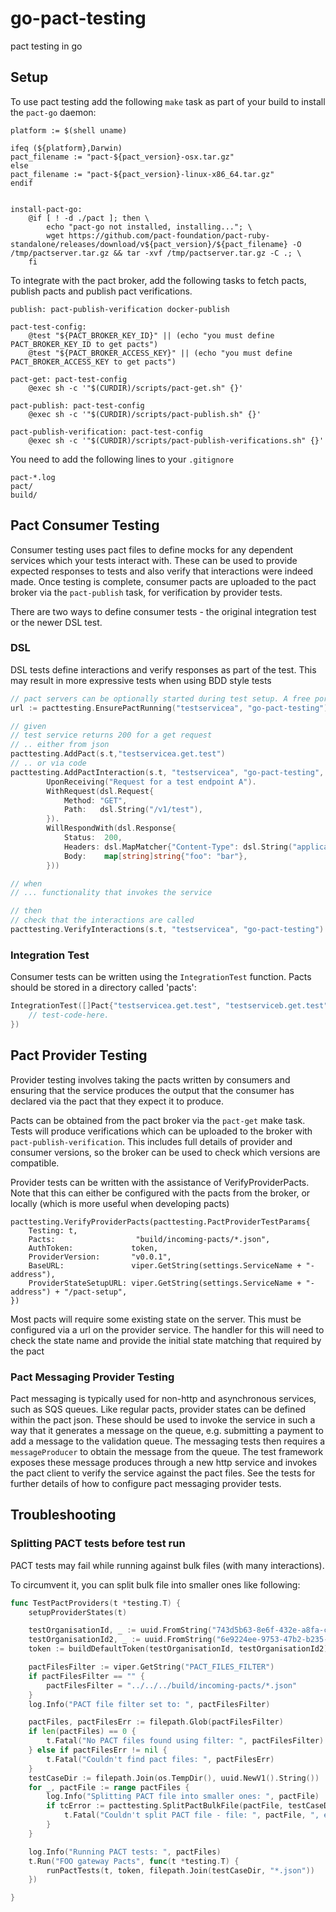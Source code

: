 # go-pact-testing
pact testing in go

## Setup

To use pact testing add the following `make` task as part of your build to install the `pact-go` daemon:

```
platform := $(shell uname)

ifeq (${platform},Darwin)
pact_filename := "pact-${pact_version}-osx.tar.gz"
else
pact_filename := "pact-${pact_version}-linux-x86_64.tar.gz"
endif


install-pact-go:
	@if [ ! -d ./pact ]; then \
		echo "pact-go not installed, installing..."; \
		wget https://github.com/pact-foundation/pact-ruby-standalone/releases/download/v${pact_version}/${pact_filename} -O /tmp/pactserver.tar.gz && tar -xvf /tmp/pactserver.tar.gz -C .; \
	fi
```

To integrate with the pact broker, add the following tasks to fetch pacts, publish pacts and publish pact verifications.

```
publish: pact-publish-verification docker-publish

pact-test-config:
	@test "${PACT_BROKER_KEY_ID}" || (echo "you must define PACT_BROKER_KEY_ID to get pacts")
	@test "${PACT_BROKER_ACCESS_KEY}" || (echo "you must define PACT_BROKER_ACCESS_KEY to get pacts")

pact-get: pact-test-config
	@exec sh -c '"$(CURDIR)/scripts/pact-get.sh" {}'

pact-publish: pact-test-config
	@exec sh -c '"$(CURDIR)/scripts/pact-publish.sh" {}'

pact-publish-verification: pact-test-config
	@exec sh -c '"$(CURDIR)/scripts/pact-publish-verifications.sh" {}'
```


You need to add the following lines to your `.gitignore`

```
pact-*.log
pact/
build/
```

## Pact Consumer Testing
Consumer testing uses pact files to define mocks for any dependent services which your tests interact with. These 
can be used to provide expected responses to tests and also verify that interactions were indeed made. Once testing is 
complete, consumer pacts are uploaded to the pact broker via the `pact-publish` task, for verification by provider tests. 

There are two ways to define consumer tests - the original integration test or the newer DSL test. 

### DSL

DSL tests define interactions and verify responses as part of the test. This may result in more expressive tests when using BDD style tests

```go
// pact servers can be optionally started during test setup. A free port is chosen automatically. This may be useful if the url needs to be injected into the service under test.
url := pacttesting.EnsurePactRunning("testservicea", "go-pact-testing")

// given
// test service returns 200 for a get request
// .. either from json
pacttesting.AddPact(s.t,"testservicea.get.test")
// .. or via code
pacttesting.AddPactInteraction(s.t, "testservicea", "go-pact-testing", (&dsl.Interaction{}).
		UponReceiving("Request for a test endpoint A").
		WithRequest(dsl.Request{
			Method: "GET",
			Path:   dsl.String("/v1/test"),
		}).
		WillRespondWith(dsl.Response{
			Status:  200,
			Headers: dsl.MapMatcher{"Content-Type": dsl.String("application/json; charset=utf-8")},
			Body:    map[string]string{"foo": "bar"},
		}))

// when 
// ... functionality that invokes the service

// then
// check that the interactions are called
pacttesting.VerifyInteractions(s.t, "testservicea", "go-pact-testing")
```

### Integration Test
Consumer tests can be written using the `IntegrationTest` function. Pacts should be stored in a directory called 'pacts': 
```go
IntegrationTest([]Pact{"testservicea.get.test", "testserviceb.get.test"}, func() {
    // test-code-here. 
})
```

## Pact Provider Testing
Provider testing involves taking the pacts written by consumers and ensuring that the service produces the output that 
the consumer has declared via the pact that they expect it to produce. 

Pacts can be obtained from the pact broker via the `pact-get` make task. Tests will produce verifications which can 
be uploaded to the broker with `pact-publish-verification`. This includes full details of provider and consumer 
versions, so the broker can be used to check which versions are compatible.

Provider tests can be written with the assistance of VerifyProviderPacts. Note that this can either be configured 
with the pacts from the broker, or locally (which is more useful when developing pacts)
```
pacttesting.VerifyProviderPacts(pacttesting.PactProviderTestParams{
    Testing: t,
    Pacts:                  "build/incoming-pacts/*.json",
    AuthToken:             token,
    ProviderVersion:       "v0.0.1",
    BaseURL:               viper.GetString(settings.ServiceName + "-address"),
    ProviderStateSetupURL: viper.GetString(settings.ServiceName + "-address") + "/pact-setup",
})
``` 

Most pacts will require some existing state on the server. This must be configured via a url on the provider service.
The handler for this will need to check the state name and provide the initial state matching that required by the pact

### Pact Messaging Provider Testing
Pact messaging is typically used for non-http and asynchronous services, such as SQS queues. 
Like regular pacts, provider states can be defined within the pact json. These should be used to invoke the service in such a way that it generates a message on the queue, e.g. submitting a payment to add a message to the validation queue. 
The messaging tests then requires a `messageProducer` to obtain the message from the queue. 
The test framework exposes these message produces through a new http service and invokes the pact client to verify the service against the pact files. 
See the tests for further details of how to configure pact messaging provider tests.  

## Troubleshooting

### Splitting PACT tests before test run

PACT tests may fail while running against bulk files (with many interactions).

To circumvent it, you can split bulk file into smaller ones like following:

```go
func TestPactProviders(t *testing.T) {
	setupProviderStates(t)

	testOrganisationId, _ := uuid.FromString("743d5b63-8e6f-432e-a8fa-c5d8d2ee5fcb")
	testOrganisationId2, _ := uuid.FromString("6e9224ee-9753-47b2-b235-b155e951ab64")
	token := buildDefaultToken(testOrganisationId, testOrganisationId2)

	pactFilesFilter := viper.GetString("PACT_FILES_FILTER")
	if pactFilesFilter == "" {
		pactFilesFilter = "../../../build/incoming-pacts/*.json"
	}
	log.Info("PACT file filter set to: ", pactFilesFilter)

	pactFiles, pactFilesErr := filepath.Glob(pactFilesFilter)
	if len(pactFiles) == 0 {
		t.Fatal("No PACT files found using filter: ", pactFilesFilter)
	} else if pactFilesErr != nil {
		t.Fatal("Couldn't find pact files: ", pactFilesErr)
	}
	testCaseDir := filepath.Join(os.TempDir(), uuid.NewV1().String())
	for _, pactFile := range pactFiles {
		log.Info("Splitting PACT file into smaller ones: ", pactFile)
		if tcError := pacttesting.SplitPactBulkFile(pactFile, testCaseDir); tcError != nil {
			t.Fatal("Couldn't split PACT file - file: ", pactFile, ", error: ", tcError)
		}
	}

	log.Info("Running PACT tests: ", pactFiles)
	t.Run("FOO gateway Pacts", func(t *testing.T) {
		runPactTests(t, token, filepath.Join(testCaseDir, "*.json"))
	})

}
```
